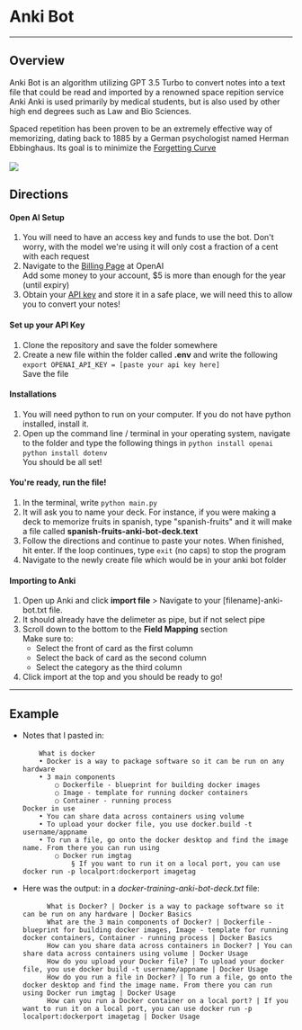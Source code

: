 # Anki Bot
<hr>

## Overview
Anki Bot is an algorithm utilizing GPT 3.5 Turbo to convert notes into a text file that could be read and imported by a renowned space repition service Anki
Anki is used primarily by medical students, but is also used by other high end degrees such as Law and Bio Sciences. 

Spaced repetition has been proven to be an extremely effective way of memorizing, dating back to 1885 by a German psychologist named Herman Ebbinghaus. Its goal is to minimize the <a href="" target="_blank">Forgetting Curve</a>
<br>
<br>
<img src="https://upload.wikimedia.org/wikipedia/commons/thumb/4/4e/ForgettingCurve.svg/416px-ForgettingCurve.svg.png"/>

## Directions

#### Open AI Setup
<ol>
  <li>
    You will need to have an access key and funds to use the bot. Don't worry, with the model we're using it will only cost a fraction of a cent with each request
  </li>
  <li>
    Navigate to the <a href="https://platform.openai.com/account/billing/overview" target="_blank">Billing Page</a> at OpenAI <br>
    Add some money to your account, $5 is more than enough for the year (until expiry)
  </li>
  <li>
    Obtain your <a href="https://platform.openai.com/api-keys" target="_blank">API key</a> and store it in a safe place, we will need this to allow you to convert your notes!
  </li>
</ol>

#### Set up your API Key
<ol>
  <li>
    Clone the repository and save the folder somewhere
  </li>
  <li>
    Create a new file within the folder called <strong>.env</strong> and write the following <br>
    <code>export OPENAI_API_KEY = [paste your api key here]</code><br>
    Save the file
  </li>
</ol>

#### Installations
<ol>
  <li>
    You will need python to run on your computer. If you do not have python installed, install it.
  </li>
  <li>
    Open up the command line / terminal in your operating system, navigate to the folder and type the following things in
    <code>python install openai</code><br>
    <code>python install dotenv</code><br>
    You should be all set!
  </li>
</ol>

#### You're ready, run the file!
<ol>
  <li>
    In the terminal, write <code>python main.py</code>
  </li>
  <li>
    It will ask you to name your deck. For instance, if you were making a deck to memorize fruits in spanish, type "spanish-fruits" and it will make a file called <strong>spanish-fruits-anki-bot-deck.text</strong>
  </li>
  <li>
    Follow the directions and continue to paste your notes. When finished, hit enter. If the loop continues, type <code>exit</code> (no caps) to stop the program
  </li>
  <li>
    Navigate to the newly create file which would be in your anki bot folder
  </li>
</ol>

#### Importing to Anki
<ol>
  <li>
    Open up Anki and click <strong>import file</strong> > Navigate to your [filename]-anki-bot.txt file. 
  </li>
  <li>
    It should already have the delimeter as pipe, but if not select pipe
  </li>
  <li>
    Scroll down to the bottom to the <strong>Field Mapping</strong> section <br>
    Make sure to: <br>
    <ul>
      <li>Select the front of card as the first column</li>
      <li>Select the back of card as the second column</li>
      <li>Select the category as the third column</li>
    </ul>
      <li>Click import at the top and you should be ready to go!</li>
  </li>
</ol>
<hr>

## Example
<ul>
  <li>Notes that I pasted in:<br>
  <code>
    What is docker
	• Docker is a way to package software so it can be run on any hardware
	• 3 main components
		○ Dockerfile - blueprint for building docker images
		○ Image - template for running docker containers
		○ Container - running process
Docker in use
	• You can share data across containers using volume
	• To upload your docker file, you use docker.build -t username/appname
	• To run a file, go onto the docker desktop and find the image name. From there you can run using
		○ Docker run imgtag
			§ If you want to run it on a local port, you can use docker run -p localport:dockerport imagetag
  </code>
  </li>
  <li>
    Here was the output: in a <em>docker-training-anki-bot-deck.txt</em> file: <br>
    <code>  
      What is Docker? | Docker is a way to package software so it can be run on any hardware | Docker Basics  
      What are the 3 main components of Docker? | Dockerfile - blueprint for building docker images, Image - template for running docker containers, Container - running process | Docker Basics  
      How can you share data across containers in Docker? | You can share data across containers using volume | Docker Usage  
      How do you upload your Docker file? | To upload your docker file, you use docker build -t username/appname | Docker Usage  
      How do you run a file in Docker? | To run a file, go onto the docker desktop and find the image name. From there you can run using Docker run imgtag | Docker Usage  
      How can you run a Docker container on a local port? | If you want to run it on a local port, you can use docker run -p localport:dockerport imagetag | Docker Usage
    </code>
  </li>
</ul>
